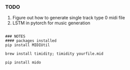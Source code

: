 ### TODO
1. Figure out how to generate single track type 0 midi file
2. LSTM in pytorch for music generation


```

### NOTES
#### packages installed
pip install MIDIUtil

brew install timidity; timidity yourfile.mid

pip install mido
